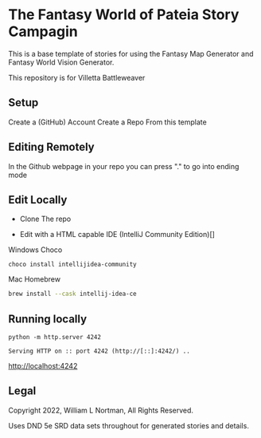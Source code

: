 # The Fantasy World of Pateia Story Campagin

This is a base template of stories for using the Fantasy Map Generator and Fantasy World Vision Generator.

This repository is for Villetta Battleweaver

## Setup

Create a (GitHub) Account
Create a Repo From this template
## Editing Remotely

In the Github webpage in your repo you can press "." to go into ending mode

## Edit Locally

* Clone The repo

* Edit with a HTML capable IDE (IntelliJ Community Edition)[]

Windows Choco
```commandline
choco install intellijidea-community
```

Mac Homebrew
```bash
brew install --cask intellij-idea-ce
```


## Running locally

```commandline
python -m http.server 4242
```

```commandline
Serving HTTP on :: port 4242 (http://[::]:4242/) ..
```

[http://localhost:4242](http://localhost:4242/)

## Legal

Copyright 2022, William L Nortman, All Rights Reserved.


Uses DND 5e SRD data sets throughout for generated stories and details.


